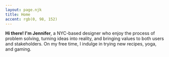 ```yaml
---
layout: page.njk
title: Home
accent: rgb(0, 98, 152)
---
```


**Hi there! I'm Jennifer**, a NYC-based designer who enjoy the process of problem solving, turning ideas into reality, and bringing values to both users and stakeholders. On my free time, I indulge in trying new recipes, yoga, and gaming.
